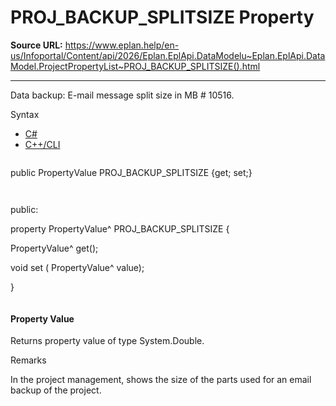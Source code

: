 # PROJ_BACKUP_SPLITSIZE Property

**Source URL:** https://www.eplan.help/en-us/Infoportal/Content/api/2026/Eplan.EplApi.DataModelu~Eplan.EplApi.DataModel.ProjectPropertyList~PROJ_BACKUP_SPLITSIZE().html

---

Data backup: E-mail message split size in MB # 10516.

Syntax

- [C#](#i-syntax-CS)
- [C++/CLI](#i-syntax-CPP2005)

```
```
public PropertyValue PROJ_BACKUP_SPLITSIZE {get; set;}
```
```

```
```
public:

property PropertyValue^ PROJ_BACKUP_SPLITSIZE {

   PropertyValue^ get();

   void set (    PropertyValue^ value);

}
```
```

#### Property Value

Returns property value of type System.Double.

Remarks

In the project management, shows the size of the parts used for an email backup of the project.

